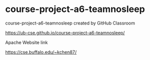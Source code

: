 # course-project-a6-teamnosleep
course-project-a6-teamnosleep created by GitHub Classroom

https://ub-cse.github.io/course-project-a6-teamnosleep/

Apache Website link

https://cse.buffalo.edu/~kchen87/
